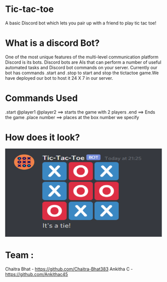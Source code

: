 # Tic-tac-toe
A basic Discord bot which lets you pair up with a friend to play tic tac toe!

# What is a discord Bot?
One of the most unique features of the multi-level communication platform Discord is its bots. Discord bots are AIs that can perform a number of useful automated tasks and Discord bot commands on your server. Currently our bot has commands .start and .stop to start and stop the tictactoe game.We have deployed our bot to host it 24 X 7 in our server.

# Commands Used
.start @player1 @player2 ==> starts the game with 2 players
.end ==> Ends the game
.place number ==> places at the box number we specify

# How does it look?
![Screenshot of GitHub Bot UI](/tic-tac-toe.png)

# Team :
Chaitra Bhat - https://github.com/Chaitra-Bhat383
Ankitha C - https://github.com/Ankithac45
